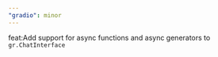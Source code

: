 ```yaml
---
"gradio": minor
---
```


feat:Add support for async functions and async generators to `gr.ChatInterface`
